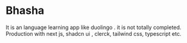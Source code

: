 # Bhasha
It is an language learning app like duolingo . it is not totally completed. Production with next js, shadcn ui , clerck, tailwind css, typescript etc.
